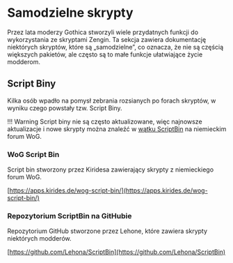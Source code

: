 # Samodzielne skrypty
Przez lata moderzy Gothica stworzyli wiele przydatnych funkcji do wykorzystania ze skryptami Zengin. Ta sekcja zawiera dokumentację niektórych skryptów, które są „samodzielne”, co oznacza, że nie są częścią większych pakietów, ale często są to małe funkcje ułatwiające życie modderom.

## Script Biny
Kilka osób wpadło na pomysł zebrania rozsianych po forach skryptów, w wyniku czego powstały tzw. Script Biny.

!!! Warning
    Script biny nie są często aktualizowane, więc najnowsze aktualizacje i nowe skrypty można znaleźć w [wątku ScriptBin](https://forum.worldofplayers.de/forum/threads/1495001-Scriptsammlung-ScriptBin) na niemieckim forum WoG.

### WoG Script Bin
Script bin stworzony przez Kiridesa zawierający skrypty z niemieckiego forum WoG.

[https://apps.kirides.de/wog-script-bin/](https://apps.kirides.de/wog-script-bin/)

### Repozytorium ScriptBin na GitHubie
Repozytorium GitHub stworzone przez Lehone, które zawiera skrypty niektórych modderów.

[https://github.com/Lehona/ScriptBin](https://github.com/Lehona/ScriptBin)